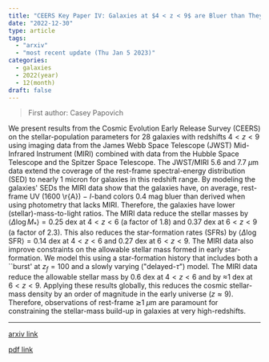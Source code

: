```yaml
---
title: "CEERS Key Paper IV: Galaxies at $4 < z < 9$ are Bluer than They Appear -- Characterizing Galaxy Stellar Populations from Rest-Frame $\\sim 1$ micron Imaging"
date: "2022-12-30"
type: article
tags:
  - "arxiv"
  - "most recent update (Thu Jan 5 2023)"
categories:
  - galaxies
  - 2022(year)
  - 12(month)
draft: false
---
```


> First author: Casey Papovich

 We present results from the Cosmic Evolution Early Release Survey (CEERS) on
the stellar-population parameters for 28 galaxies with redshifts $4<z<9$ using
imaging data from the James Webb Space Telescope (JWST) Mid-Infrared Instrument
(MIRI) combined with data from the Hubble Space Telescope and the Spitzer Space
Telescope. The JWST/MIRI 5.6 and 7.7 $\mu$m data extend the coverage of the
rest-frame spectral-energy distribution (SED) to nearly 1 micron for galaxies
in this redshift range. By modeling the galaxies' SEDs the MIRI data show that
the galaxies have, on average, rest-frame UV (1600 \r{A}) $-$ $I$-band colors
0.4 mag bluer than derived when using photometry that lacks MIRI. Therefore,
the galaxies have lower (stellar)-mass-to-light ratios. The MIRI data reduce
the stellar masses by $\langle \Delta\log M_\ast\rangle=0.25$ dex at $4<z<6$ (a
factor of 1.8) and 0.37 dex at $6<z<9$ (a factor of 2.3). This also reduces the
star-formation rates (SFRs) by $\langle \Delta\log\mathrm{SFR} \rangle=0.14$
dex at $4<z<6$ and 0.27 dex at $6<z<9$. The MIRI data also improve constraints
on the allowable stellar mass formed in early star-formation. We model this
using a star-formation history that includes both a ``burst' at $z_f=100$ and a
slowly varying ("delayed-$\tau$") model. The MIRI data reduce the allowable
stellar mass by 0.6 dex at $4<z< 6$ and by $\approx$1 dex at $6<z<9$. Applying
these results globally, this reduces the cosmic stellar-mass density by an
order of magnitude in the early universe ($z\approx9$). Therefore, observations
of rest-frame $\gtrsim$1 $\mu$m are paramount for constraining the stellar-mass
build-up in galaxies at very high-redshifts.

---
[arxiv link](http://arxiv.org/abs/2301.00027v1)

[pdf link](http://arxiv.org/pdf/2301.00027v1)